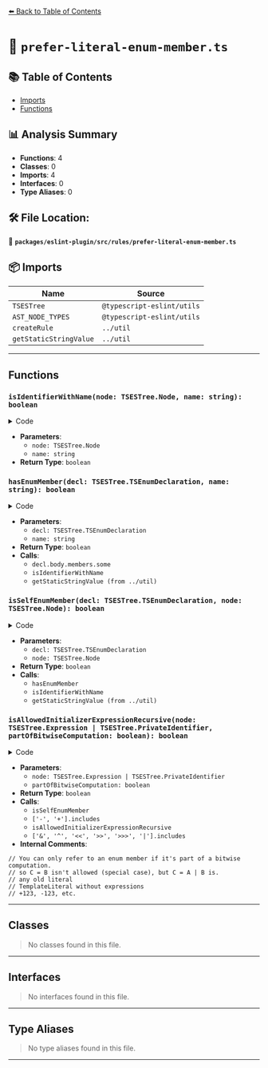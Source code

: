 [⬅️ Back to Table of Contents](../../../../index.md)

# 📄 `prefer-literal-enum-member.ts`

## 📚 Table of Contents

- [Imports](#imports)
- [Functions](#functions)

## 📊 Analysis Summary

- **Functions**: 4
- **Classes**: 0
- **Imports**: 4
- **Interfaces**: 0
- **Type Aliases**: 0

## 🛠️ File Location:
📂 **`packages/eslint-plugin/src/rules/prefer-literal-enum-member.ts`**

## 📦 Imports

| Name | Source |
|------|--------|
| `TSESTree` | `@typescript-eslint/utils` |
| `AST_NODE_TYPES` | `@typescript-eslint/utils` |
| `createRule` | `../util` |
| `getStaticStringValue` | `../util` |


---

## Functions

### `isIdentifierWithName(node: TSESTree.Node, name: string): boolean`

<details><summary>Code</summary>

```ts
function isIdentifierWithName(node: TSESTree.Node, name: string): boolean {
      return node.type === AST_NODE_TYPES.Identifier && node.name === name;
    }
```
</details>

- **Parameters**:
  - `node: TSESTree.Node`
  - `name: string`
- **Return Type**: `boolean`
### `hasEnumMember(decl: TSESTree.TSEnumDeclaration, name: string): boolean`

<details><summary>Code</summary>

```ts
function hasEnumMember(
      decl: TSESTree.TSEnumDeclaration,
      name: string,
    ): boolean {
      return decl.body.members.some(
        member =>
          isIdentifierWithName(member.id, name) ||
          (member.id.type === AST_NODE_TYPES.Literal &&
            getStaticStringValue(member.id) === name),
      );
    }
```
</details>

- **Parameters**:
  - `decl: TSESTree.TSEnumDeclaration`
  - `name: string`
- **Return Type**: `boolean`
- **Calls**:
  - `decl.body.members.some`
  - `isIdentifierWithName`
  - `getStaticStringValue (from ../util)`
### `isSelfEnumMember(decl: TSESTree.TSEnumDeclaration, node: TSESTree.Node): boolean`

<details><summary>Code</summary>

```ts
function isSelfEnumMember(
      decl: TSESTree.TSEnumDeclaration,
      node: TSESTree.Node,
    ): boolean {
      if (node.type === AST_NODE_TYPES.Identifier) {
        return hasEnumMember(decl, node.name);
      }

      if (
        node.type === AST_NODE_TYPES.MemberExpression &&
        isIdentifierWithName(node.object, decl.id.name)
      ) {
        if (node.property.type === AST_NODE_TYPES.Identifier) {
          return hasEnumMember(decl, node.property.name);
        }

        if (node.computed) {
          const propertyName = getStaticStringValue(node.property);
          if (propertyName) {
            return hasEnumMember(decl, propertyName);
          }
        }
      }
      return false;
    }
```
</details>

- **Parameters**:
  - `decl: TSESTree.TSEnumDeclaration`
  - `node: TSESTree.Node`
- **Return Type**: `boolean`
- **Calls**:
  - `hasEnumMember`
  - `isIdentifierWithName`
  - `getStaticStringValue (from ../util)`
### `isAllowedInitializerExpressionRecursive(node: TSESTree.Expression | TSESTree.PrivateIdentifier, partOfBitwiseComputation: boolean): boolean`

<details><summary>Code</summary>

```ts
function isAllowedInitializerExpressionRecursive(
          node: TSESTree.Expression | TSESTree.PrivateIdentifier,
          partOfBitwiseComputation: boolean,
        ): boolean {
          // You can only refer to an enum member if it's part of a bitwise computation.
          // so C = B isn't allowed (special case), but C = A | B is.
          if (partOfBitwiseComputation && isSelfEnumMember(declaration, node)) {
            return true;
          }

          switch (node.type) {
            // any old literal
            case AST_NODE_TYPES.Literal:
              return true;

            // TemplateLiteral without expressions
            case AST_NODE_TYPES.TemplateLiteral:
              return node.expressions.length === 0;

            case AST_NODE_TYPES.UnaryExpression:
              // +123, -123, etc.
              if (['-', '+'].includes(node.operator)) {
                return isAllowedInitializerExpressionRecursive(
                  node.argument,
                  partOfBitwiseComputation,
                );
              }

              if (allowBitwiseExpressions) {
                return (
                  node.operator === '~' &&
                  isAllowedInitializerExpressionRecursive(node.argument, true)
                );
              }
              return false;

            case AST_NODE_TYPES.BinaryExpression:
              if (allowBitwiseExpressions) {
                return (
                  ['&', '^', '<<', '>>', '>>>', '|'].includes(node.operator) &&
                  isAllowedInitializerExpressionRecursive(node.left, true) &&
                  isAllowedInitializerExpressionRecursive(node.right, true)
                );
              }
              return false;

            default:
              return false;
          }
        }
```
</details>

- **Parameters**:
  - `node: TSESTree.Expression | TSESTree.PrivateIdentifier`
  - `partOfBitwiseComputation: boolean`
- **Return Type**: `boolean`
- **Calls**:
  - `isSelfEnumMember`
  - `['-', '+'].includes`
  - `isAllowedInitializerExpressionRecursive`
  - `['&', '^', '<<', '>>', '>>>', '|'].includes`
- **Internal Comments**:
```
// You can only refer to an enum member if it's part of a bitwise computation.
// so C = B isn't allowed (special case), but C = A | B is.
// any old literal
// TemplateLiteral without expressions
// +123, -123, etc.
```


---

## Classes

> No classes found in this file.


---

## Interfaces

> No interfaces found in this file.


---

## Type Aliases

> No type aliases found in this file.


---
